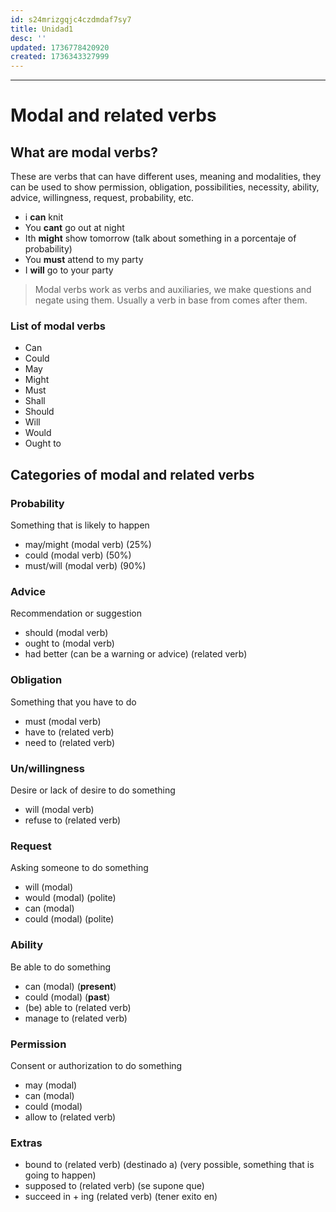 ```yaml
---
id: s24mrizgqjc4czdmdaf7sy7
title: Unidad1
desc: ''
updated: 1736778420920
created: 1736343327999
---
```

---
# Modal and related verbs
## What are modal verbs?
These are verbs that can have different uses, meaning and modalities, they can be used to show permission, obligation, possibilities, necessity, ability, advice, willingness, request, probability, etc.

- i **can** knit
- You **cant** go out at night
- Ith **might** show tomorrow (talk about something in a porcentaje of probability)
- You **must** attend to my party
- I **will** go to your party

> Modal verbs work as verbs and auxiliaries, we make questions and negate using them. Usually a verb in base from comes after them.

### List of modal verbs
- Can
- Could
- May
- Might
- Must
- Shall
- Should
- Will
- Would
- Ought to

## Categories of modal and related verbs
### Probability
Something that is likely to happen
- may/might (modal verb) (25%)
- could (modal verb) (50%)
- must/will (modal verb) (90%)

### Advice
Recommendation or suggestion
- should (modal verb)
- ought to (modal verb)
- had better (can be a warning or advice) (related verb)

### Obligation
Something that you have to do
- must (modal verb)
- have to (related verb)
- need to (related verb)

### Un/willingness
Desire or lack of desire to do something
- will (modal verb)
- refuse to (related verb)

### Request 
Asking someone to do something
- will (modal)
- would (modal) (polite)
- can (modal)
- could (modal) (polite)

### Ability
Be able to do something
- can (modal) (**present**)
- could (modal) (**past**)
- (be) able to (related verb)
- manage to (related verb)

### Permission
Consent or authorization to do something
- may (modal)
- can (modal)
- could (modal)
- allow to (related verb)

### Extras
- bound to (related verb) (destinado a) (very possible, something that is going to happen)
- supposed to (related verb) (se supone que)
- succeed in + ing (related verb) (tener exito en)
